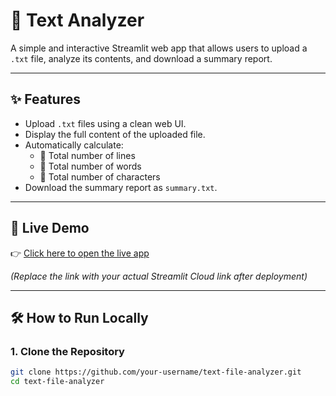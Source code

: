# 📄 Text Analyzer

A simple and interactive Streamlit web app that allows users to upload a `.txt` file, analyze its contents, and download a summary report.

---

## ✨ Features

- Upload `.txt` files using a clean web UI.
- Display the full content of the uploaded file.
- Automatically calculate:
  - 📌 Total number of lines  
  - 📌 Total number of words  
  - 📌 Total number of characters
- Download the summary report as `summary.txt`.

---

## 🚀 Live Demo

👉 [Click here to open the live app](https://your-username-text-file-analyzer.streamlit.app)

*(Replace the link with your actual Streamlit Cloud link after deployment)*

---

## 🛠️ How to Run Locally

### 1. Clone the Repository

```bash
git clone https://github.com/your-username/text-file-analyzer.git
cd text-file-analyzer
